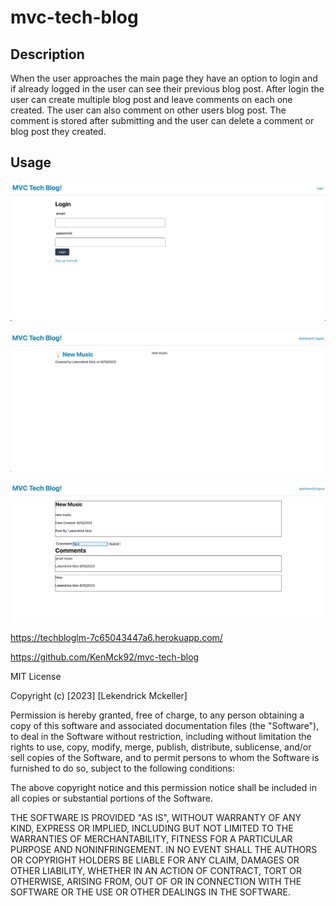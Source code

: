 # mvc-tech-blog

## Description
When the user approaches the main page they have an option to login and if already logged in the user can see their previous blog post. After login the user can create multiple blog post and leave comments on each one created. The user can also comment on other users blog post. The comment is stored after submitting and the user can delete a comment or blog post they created. 

## Usage

![Alt Text](./assets/images/Screenshot%202023-08-14%20at%209.21.35%20PM.png)

![Alt Text](./assets/images/Screenshot%202023-08-14%20at%209.22.24%20PM.png)

![Alt Text](./assets/images/Screenshot%202023-08-14%20at%209.23.37%20PM.png)

https://techbloglm-7c65043447a6.herokuapp.com/

https://github.com/KenMck92/mvc-tech-blog


MIT License

Copyright (c) [2023] [Lekendrick Mckeller]

Permission is hereby granted, free of charge, to any person obtaining a copy
of this software and associated documentation files (the "Software"), to deal
in the Software without restriction, including without limitation the rights
to use, copy, modify, merge, publish, distribute, sublicense, and/or sell
copies of the Software, and to permit persons to whom the Software is
furnished to do so, subject to the following conditions:

The above copyright notice and this permission notice shall be included in all
copies or substantial portions of the Software.

THE SOFTWARE IS PROVIDED "AS IS", WITHOUT WARRANTY OF ANY KIND, EXPRESS OR
IMPLIED, INCLUDING BUT NOT LIMITED TO THE WARRANTIES OF MERCHANTABILITY,
FITNESS FOR A PARTICULAR PURPOSE AND NONINFRINGEMENT. IN NO EVENT SHALL THE
AUTHORS OR COPYRIGHT HOLDERS BE LIABLE FOR ANY CLAIM, DAMAGES OR OTHER
LIABILITY, WHETHER IN AN ACTION OF CONTRACT, TORT OR OTHERWISE, ARISING FROM,
OUT OF OR IN CONNECTION WITH THE SOFTWARE OR THE USE OR OTHER DEALINGS IN THE
SOFTWARE.